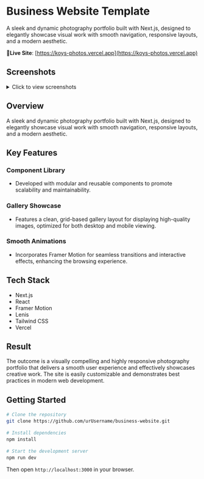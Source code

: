 
# Business Website Template

A sleek and dynamic photography portfolio built with Next.js, designed to elegantly showcase visual work with smooth navigation, responsive layouts, and a modern aesthetic.

🔗**Live Site**: [https://koys-photos.vercel.app](https://koys-photos.vercel.app)

## Screenshots

<details>
<summary>Click to view screenshots</summary>

![Screenshot 1](public/ReadMe/pic01.png)
![Screenshot 2](public/ReadMe/pic02.png)

</details>

## Overview
A sleek and dynamic photography portfolio built with Next.js, designed to elegantly showcase visual work with smooth navigation, responsive layouts, and a modern aesthetic.

## Key Features

### Component Library
- Developed with modular and reusable components to promote scalability and maintainability.

### Gallery Showcase
- Features a clean, grid-based gallery layout for displaying high-quality images, optimized for both desktop and mobile viewing.

### Smooth Animations
- Incorporates Framer Motion for seamless transitions and interactive effects, enhancing the browsing experience.

## Tech Stack
- Next.js  
- React  
- Framer Motion
- Lenis
- Tailwind CSS  
- Vercel  

## Result
The outcome is a visually compelling and highly responsive photography portfolio that delivers a smooth user experience and effectively showcases creative work. The site is easily customizable and demonstrates best practices in modern web development.

## Getting Started

```bash
# Clone the repository
git clone https://github.com/urUsername/business-website.git
```

```bash
# Install dependencies
npm install
```

```bash
# Start the development server
npm run dev
```

Then open `http://localhost:3000` in your browser.
